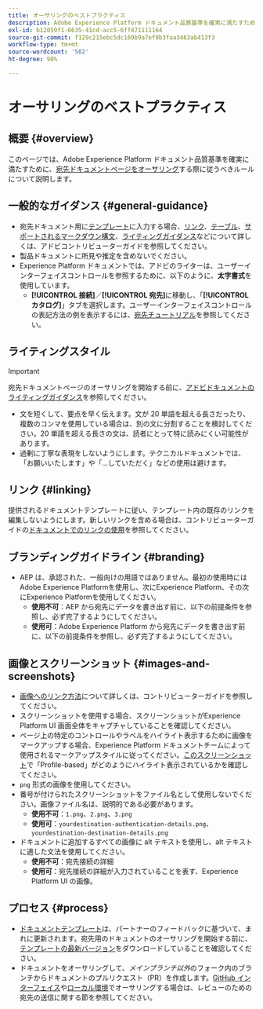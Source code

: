 ```yaml
---
title: オーサリングのベストプラクティス
description: Adobe Experience Platform ドキュメント品質基準を確実に満たすために、宛先ドキュメントページをオーサリングする際に従うべきルールおよびヒントについて説明します。
exl-id: b12059f1-6635-41cd-acc5-6ff471111164
source-git-commit: f129c215ebc5dc169b9a7ef9b3faa3463ab413f3
workflow-type: tm+mt
source-wordcount: '502'
ht-degree: 90%

---
```


# オーサリングのベストプラクティス

## 概要 {#overview}

このページでは、Adobe Experience Platform ドキュメント品質基準を確実に満たすために、[宛先ドキュメントページをオーサリング](./documentation-instructions.md)する際に従うべきルールについて説明します。

## 一般的なガイダンス {#general-guidance}

* 宛先ドキュメント用に[テンプレート](./self-service-template.md)に入力する場合、[リンク](https://experienceleague.adobe.com/docs/contributor/contributor-guide/writing-essentials/linking.html?lang=ja)、[テーブル](https://experienceleague.adobe.com/docs/contributor/contributor-guide/writing-essentials/markdown.html?lang=ja#tables)、[サポートされるマークダウン構文](https://experienceleague.adobe.com/docs/contributor/contributor-guide/writing-essentials/markdown.html?lang=ja)、[ライティングガイダンス](https://experienceleague.adobe.com/docs/contributor/contributor-guide/writing-essentials/general-writing-guidance.html?lang=ja)などについて詳しくは、アドビコントリビューターガイドを参照してください。
* 製品ドキュメントに所見や推定を含めないでください。
* Experience Platform ドキュメントでは、アドビのライターは、ユーザーインターフェイスコントロールを参照するために、以下のように、**太字書式**&#x200B;を使用しています。
   * **[!UICONTROL 接続]**／**[!UICONTROL 宛先]**&#x200B;に移動し、「**[!UICONTROL カタログ]**」タブを選択します。ユーザーインターフェイスコントロールの表記方法の例を表示するには、[宛先チュートリアル](https://experienceleague.adobe.com/docs/experience-platform/destinations/ui/activate/activate-batch-profile-destinations.html?lang=ja#select-destination)を参照してください。

## ライティングスタイル

>[!IMPORTANT]
>
>宛先ドキュメントページのオーサリングを開始する前に、[アドビドキュメントのライティングガイダンス](https://experienceleague.adobe.com/docs/contributor/contributor-guide/writing-essentials/general-writing-guidance.html?lang=ja)を参照してください。

* 文を短くして、要点を早く伝えます。文が 20 単語を超える長さだったり、複数のコンマを使用している場合は、別の文に分割することを検討してください。20 単語を超える長さの文は、読者にとって特に読みにくい可能性があります。
* 過剰に丁寧な表現をしないようにします。テクニカルドキュメントでは、「お願いいたします」や「...していただく」などの使用は避けます。

## リンク {#linking}

提供されるドキュメントテンプレートに従い、テンプレート内の既存のリンクを編集しないようにします。新しいリンクを含める場合は、コントリビューターガイドの[ドキュメントでのリンクの使用](https://experienceleague.adobe.com/docs/contributor/contributor-guide/writing-essentials/linking.html?lang=ja)を参照してください。

## ブランディングガイドライン {#branding}

* AEP は、承認された、一般向けの用語ではありません。最初の使用時にはAdobe Experience Platformを使用し、次にExperience Platform、その次にExperience Platformを使用してください。
   * **使用不可**：AEP から宛先にデータを書き出す前に、以下の前提条件を参照し、必ず完了するようにしてください。
   * **使用可**：Adobe Experience Platform から宛先にデータを書き出す前に、以下の前提条件を参照し、必ず完了するようにしてください。

## 画像とスクリーンショット {#images-and-screenshots}

* [画像へのリンク方法](https://experienceleague.adobe.com/docs/contributor/contributor-guide/writing-essentials/markdown.html?lang=ja#images)について詳しくは、コントリビューターガイドを参照してください。
* スクリーンショットを使用する場合、スクリーンショットがExperience Platform UI 画面全体をキャプチャしていることを確認してください。
* ページ上の特定のコントロールやラベルをハイライト表示するために画像をマークアップする場合、Experience Platform ドキュメントチームによって使用されるマークアップスタイルに従ってください。[このスクリーンショット](/help/destinations/catalog/cloud-storage/amazon-s3.md#export-type-frequency)で「Profile-based」がどのようにハイライト表示されているかを確認してください。
* `png` 形式の画像を使用してください。
* 番号が付けられたスクリーンショットをファイル名として使用しないでください。画像ファイル名は、説明的である必要があります。
   * **使用不可**：`1.png`、`2.png`、`3.png`
   * **使用可**：`yourdestination-authentication-details.png`、`yourdestination-destination-details.png`
* ドキュメントに追加するすべての画像に alt テキストを使用し、alt テキストに適した文法を使用してください。
   * **使用不可**：宛先接続の詳細
   * **使用可**：宛先接続の詳細が入力されていることを表す、Experience Platform UI の画像。

## プロセス {#process}

* [ドキュメントテンプレート](./self-service-template.md)は、パートナーのフィードバックに基づいて、まれに更新されます。宛先用のドキュメントのオーサリングを開始する前に、[テンプレートの最新バージョン](../assets/docs-framework/yourdestination-template.zip)をダウンロードしていることを確認してください。
* ドキュメントをオーサリングして、*メインブランチ以外*&#x200B;のフォーク内のブランチからドキュメントのプルリクエスト（PR）を作成します。[GitHub インターフェイス](./use-github-interface-to-create-documentation.md#submit-review)や[ローカル環境](./work-in-local-environment.md#submit-review)でオーサリングする場合は、レビューのための宛先の送信に関する節を参照してください。

